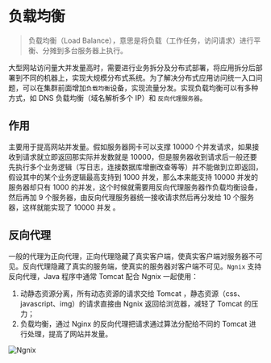 # 负载均衡

> 负载均衡（Load Balance），意思是将负载（工作任务，访问请求）进行平衡、分摊到多台服务器上执行。

大型网站访问量大并发量高时，需要进行业务拆分及分布式部署，将应用拆分后部署到不同的机器上，实现大规模分布式系统。为了解决分布式应用访问统一入口问题，可以在集群前面增加`负载均衡`设备，实现流量分发。实现负载均衡可以有多种方式，如 DNS 负载均衡（域名解析多个 IP）和 `反向代理服务器`。

## 作用

主要用于提高网站并发量。假如服务器网卡可以支撑 10000 个并发请求，如果接收到请求就立即返回那实际并发数就是 10000，但是服务器收到请求后一般还要先执行多个业务逻辑（写日志，连接数据库增删改查等等）并不能做到立即返回，假设其中的某个业务逻辑最高支持到 1000 并发，那么本来能支持 10000 并发的服务器却只有 1000 的并发，这个时候就需要用反向代理服务器作负载均衡设备，然后再加 9 个服务器，由反向代理服务器统一接收请求然后再分发给 10 个服务器，这样就能实现了 10000 并发  。

## 反向代理

一般的代理为正向代理，正向代理隐藏了真实客户端，使真实客户端对服务器不可见。反向代理隐藏了真实的服务端，使真实的服务器对客户端不可见。`Ngnix` 支持反向代理，Java 程序中通常 Tomcat 配合 Ngnix 一起使用：

1. 动静态资源分离，所有动态资源的请求交给 Tomcat ，静态资源（css、javascript、img）的请求直接由 Ngnix 返回给浏览器，减轻了 Tomcat 的压力；
2. 负载均衡，通过 Nginx 的反向代理把请求通过算法分配给不同的 Tomcat 进行处理，提高了网站并发量。

![Ngnix](https://wx3.sinaimg.cn/large/9e6aadb3gy1fn8akht6ksj20hr064mxd.jpg)





